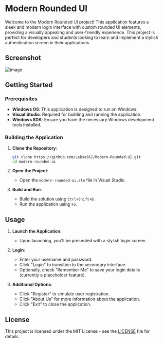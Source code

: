 # Modern Rounded UI

Welcome to the Modern Rounded UI project! This application features a sleek and modern login interface with custom rounded UI elements, providing a visually appealing and user-friendly experience.
This project is perfect for developers and students looking to learn and implement a stylish authentication screen in their applications.
## Screenshot

![image](https://github.com/user-attachments/assets/4e27df56-0fa9-4d20-a42e-687c990f1e72)


## Getting Started

### Prerequisites

- **Windows OS**: This application is designed to run on Windows.
- **Visual Studio**: Required for building and running the application.
- **Windows SDK**: Ensure you have the necessary Windows development tools installed.

### Building the Application

1. **Clone the Repository**:
    ```sh
    git clone https://github.com/Leksa667/Modern-Rounded-UI.git
    cd modern-rounded-ui
    ```

2. **Open the Project**:
    - Open the `modern-rounded-ui.sln` file in Visual Studio.

3. **Build and Run**:
    - Build the solution using `Ctrl+Shift+B`.
    - Run the application using `F5`.

## Usage

1. **Launch the Application**:
    - Upon launching, you'll be presented with a stylish login screen.

2. **Login**:
    - Enter your username and password.
    - Click "Login" to transition to the secondary interface.
    - Optionally, check "Remember Me" to save your login details (currently a placeholder feature).

3. **Additional Options**:
    - Click "Register" to simulate user registration.
    - Click "About Us" for more information about the application.
    - Click "Exit" to close the application.

## License

This project is licensed under the MIT License - see the [LICENSE](LICENSE) file for details.
